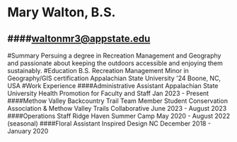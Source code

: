 # Mary Walton, B.S.
####waltonmr3@appstate.edu
----
#Summary
Persuing a degree in Recreation Management and Geography and passionate about keeping the outdoors accessible and enjoying them sustainably. 
#Education
B.S. Recreation Management
Minor in Geography/GIS certification
Appalachian State University '24
Boone, NC, USA
#Work Experience 
####Administrative Assistant 
Appalachian State University Health Promotion for Faculty and Staff 
Jan 2023 - Present
####Methow Valley Backcountry Trail Team Member
Student Conservation Association & Methow Valley Trails Collaborative 
June 2023 - August 2023
####Operations Staff
Ridge Haven Summer Camp 
May 2020 - August 2022 (seasonal)
####Floral Assistant
Inspired Design NC
December 2018 - January 2020 

